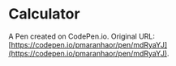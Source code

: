 # Calculator



A Pen created on CodePen.io. Original URL: [https://codepen.io/pmaranhaor/pen/mdRyaYJ](https://codepen.io/pmaranhaor/pen/mdRyaYJ).


